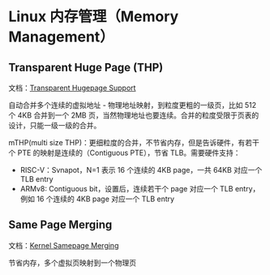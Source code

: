 # Linux 内存管理（Memory Management）

## Transparent Huge Page (THP)

文档：[Transparent Hugepage Support](https://docs.kernel.org/admin-guide/mm/transhuge.html)

自动合并多个连续的虚拟地址 - 物理地址映射，到粒度更粗的一级页，比如 512 个 4KB 合并到一个 2MB 页，当然物理地址也要连续。合并的粒度受限于页表的设计，只能一级一级的合并。

mTHP(multi size THP)：更细粒度的合并，不节省内存，但是告诉硬件，有若干个 PTE 的映射是连续的（Contiguous PTE），节省 TLB。需要硬件支持：

- RISC-V：Svnapot，N=1 表示 16 个连续的 4KB page，一共 64KB 对应一个 TLB entry
- ARMv8: Contiguous bit，设置后，连续若干个 page 对应一个 TLB entry，例如 16 个连续的 4KB page 对应一个 TLB entry

## Same Page Merging

文档：[Kernel Samepage Merging](https://docs.kernel.org/admin-guide/mm/ksm.html)

节省内存，多个虚拟页映射到一个物理页
